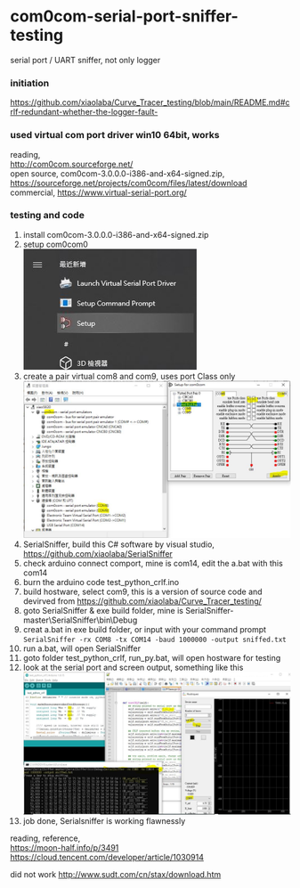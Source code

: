# com0com-serial-port-sniffer-testing
serial port / UART sniffer, not only logger

### initiation  
https://github.com/xiaolaba/Curve_Tracer_testing/blob/main/README.md#crlf-redundant-whether-the-logger-fault-


### used virtual com port driver win10 64bit, works
reading,  
http://com0com.sourceforge.net/  
open source, com0com-3.0.0.0-i386-and-x64-signed.zip, https://sourceforge.net/projects/com0com/files/latest/download  
commercial,  https://www.virtual-serial-port.org/  


### testing and code
1. install com0com-3.0.0.0-i386-and-x64-signed.zip
2. setup com0com0  
![setup_com0com.JPG](setup_com0com.JPG)  
3. create a pair virtual com8 and com9, uses port Class only  
![setup_com0com_com8_com9.JPG](setup_com0com_com8_com9.JPG)  
4. SerialSniffer, build this C# software by visual studio, https://github.com/xiaolaba/SerialSniffer
5. check arduino connect comport, mine is com14, edit the a.bat with this com14
6. burn the arduino code test_python_crlf.ino
7. build hostware, select com9, this is a version of source code and devirved from https://github.com/xiaolaba/Curve_Tracer_testing/  
8. goto SerialSniffer & exe build folder, mine is SerialSniffer-master\SerialSniffer\bin\Debug  
9. creat a.bat in exe build folder, or input with your command prompt ```SerialSniffer -rx COM8 -tx COM14 -baud 1000000 -output sniffed.txt ```
10. run a.bat, will open SerialSniffer 
11. goto folder test_python_crlf, run_py.bat, will open hostware for testing  
12. look at the serial port and screen output, something like this 
 ![SerialSniffer_test_done1.JPG](SerialSniffer_test_done1.JPG)  
13. job done, Serialsniffer is working flawnessly



reading, reference,  
https://moon-half.info/p/3491  
https://cloud.tencent.com/developer/article/1030914  

did not work
http://www.sudt.com/cn/stax/download.htm


